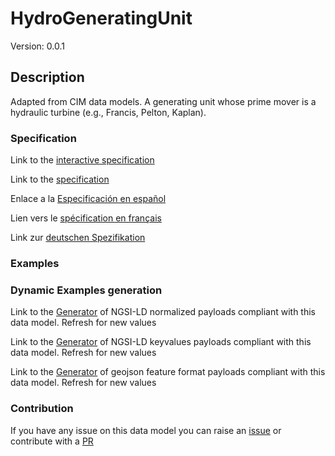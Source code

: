 # HydroGeneratingUnit
Version: 0.0.1

## Description 

Adapted from CIM data models. A generating unit whose prime mover is a hydraulic turbine (e.g., Francis, Pelton, Kaplan).
### Specification

Link to the [interactive specification](https://swagger.lab.fiware.org/?url=https://raw.githubusercontent.com/smart-data-models/dataModel.EnergyCIM/master/HydroGeneratingUnit/swagger.yaml)

Link to the [specification](https://github.com/smart-data-models/dataModel.EnergyCIM/blob/master/HydroGeneratingUnit/doc/spec.md)

Enlace a la [Especificación en español](https://github.com/smart-data-models/dataModel.EnergyCIM/blob/master/HydroGeneratingUnit/doc/spec_ES.md)

Lien vers le [spécification en français](https://github.com/smart-data-models/dataModel.EnergyCIM/blob/master/HydroGeneratingUnit/doc/spec_FR.md)

Link zur [deutschen Spezifikation](https://github.com/smart-data-models/dataModel.EnergyCIM/blob/master/HydroGeneratingUnit/doc/spec_DE.md)
### Examples
### Dynamic Examples generation

Link to the [Generator](https://smartdatamodels.org/extra/ngsi-ld_generator.php?schemaUrl=https://raw.githubusercontent.com/smart-data-models/dataModel.EnergyCIM/master/HydroGeneratingUnit/schema.json&email=info@smartdatamodels.org) of NGSI-LD normalized payloads compliant with this data model. Refresh for new values

Link to the [Generator](https://smartdatamodels.org/extra/ngsi-ld_generator_keyvalues.php?schemaUrl=https://raw.githubusercontent.com/smart-data-models/dataModel.EnergyCIM/master/HydroGeneratingUnit/schema.json&email=info@smartdatamodels.org) of NGSI-LD keyvalues payloads compliant with this data model. Refresh for new values

Link to the [Generator](https://smartdatamodels.org/extra/geojson_features_generator_v1.0.php?schemaUrl=https://raw.githubusercontent.com/smart-data-models/dataModel.EnergyCIM/master/HydroGeneratingUnit/schema.json&email=info@smartdatamodels.org) of geojson feature format payloads compliant with this data model. Refresh for new values
### Contribution

 If you have any issue on this data model you can raise an [issue](https://github.com/smart-data-models/dataModel.EnergyCIM/issues)  or contribute with a [PR](https://github.com/smart-data-models/dataModel.EnergyCIM/pulls)
